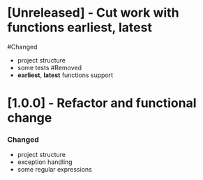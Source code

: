 # [Unreleased] - Cut work with functions earliest, latest
#Changed
- project structure
- some tests
#Removed
- **earliest**, **latest** functions support

# [1.0.0] - Refactor and functional change

### Changed
- project structure
- exception handling
- some regular expressions